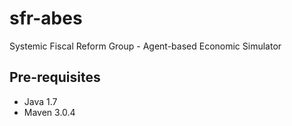 sfr-abes
========

Systemic Fiscal Reform Group - Agent-based Economic Simulator


Pre-requisites
--------------

* Java 1.7
* Maven 3.0.4

